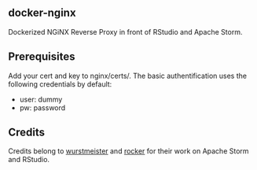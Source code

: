 ## docker-nginx
Dockerized NGiNX Reverse Proxy in front of RStudio and Apache Storm.

## Prerequisites
Add your cert and key to nginx/certs/. The basic authentification uses the following credentials by default:
* user: dummy
* pw: password

## Credits
Credits belong to [wurstmeister](https://github.com/wurstmeister/storm-docker) and [rocker](https://github.com/rocker-org/rocker) for their work on Apache Storm and RStudio.
